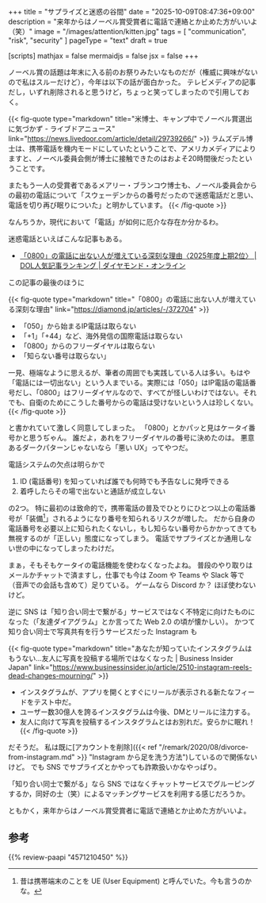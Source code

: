 +++
title = "サプライズと迷惑の谷間"
date =  "2025-10-09T08:47:36+09:00"
description = "来年からはノーベル賞受賞者に電話で連絡とか止めた方がいいよ（笑）"
image = "/images/attention/kitten.jpg"
tags = [ "communication", "risk", "security" ]
pageType = "text"
draft = true

[scripts]
  mathjax = false
  mermaidjs = false
  jsx = false
+++

ノーベル賞の話題は年末に入る前のお祭りみたいなものだが（権威に興味がないので私はスルーだけど），今年は以下の話が面白かった。
テレビメディアの記事だし，いずれ削除されると思うけど，ちょっと笑ってしまったので引用しておく。

{{< fig-quote type="markdown" title="米博士、キャンプ中でノーベル賞選出に気づかず - ライブドアニュース" link="https://news.livedoor.com/article/detail/29739266/" >}}
ラムズデル博士は、携帯電話を機内モードにしていたということで、アメリカメディアによりますと、ノーベル委員会側が博士に接触できたのはおよそ20時間後だったということです。

またもう一人の受賞者であるメアリー・ブランコウ博士も、ノーベル委員会からの最初の電話について「スウェーデンからの番号だったので迷惑電話だと思い、電話を切り再び眠りについた」と明かしています。
{{< /fig-quote >}}

なんちうか，現代において「電話」が如何に厄介な存在か分かるわ。

迷惑電話といえばこんな記事もある。

- [「0800」の電話に出ない人が増えている深刻な理由〈2025年度上期2位〉 | DOL人気記事ランキング | ダイヤモンド・オンライン](https://diamond.jp/articles/-/372704)

この記事の最後のほうに

{{< fig-quote type="markdown" title="「0800」の電話に出ない人が増えている深刻な理由" link="https://diamond.jp/articles/-/372704" >}}
- 「050」から始まるIP電話は取らない
- 「+1」「+44」など、海外発信の国際電話は取らない
- 「0800」からのフリーダイヤルは取らない
- 「知らない番号は取らない」

一見、極端なように思えるが、筆者の周囲でも実践している人は多い。もはや「電話には一切出ない」という人までいる。実際には「050」はIP電話の電話番号だし、「0800」はフリーダイヤルなので、すべてが怪しいわけではない。それでも、自衛のためにこうした番号からの電話は受けないという人は珍しくない。
{{< /fig-quote >}}

と書かれていて激しく同意してしまった。
「0800」とかパッと見はケータイ番号かと思うぢゃん。
誰だよ，あれをフリーダイヤルの番号に決めたのは。
悪意あるダークパターンじゃないなら「悪い UX」ってやつだ。

電話システムの欠点は明らかで

1. ID (電話番号) を知っていれば誰でも何時でも予告なしに発呼できる
2. 着呼したらその場で出ないと通話が成立しない

の2つ。
特に最初のは致命的で，携帯電話の普及でひとりにひとつ以上の電話番号が「装備[^ue1]」されるようになり番号を知られるリスクが増した。
だから自身の電話番号を必要以上に知られたくないし，もし知らない番号からかかってきても無視するのが「正しい」態度になってしまう。
電話でサプライズとか通用しない世の中になってしまったわけだ。

[^ue1]: 昔は携帯端末のことを UE (User Equipment) と呼んでいた。今も言うのかな。

まぁ，そもそもケータイの電話機能を使わなくなったよね。
普段のやり取りはメールかチャットで済ますし，仕事でも今は Zoom や Teams や Slack 等で（音声での会話も含めて）足りている。
ゲームなら Discord か？ ほぼ使わないけど。

逆に SNS は「知り合い同士で繋がる」サービスではなく不特定に向けたものになった（「友達ダイアグラム」とか言ってた Web 2.0 の頃が懐かしい）。
かつて知り合い同士で写真共有を行うサービスだった Instagram も

{{< fig-quote type="markdown" title="あなたが知っていたインスタグラムはもうない…友人に写真を投稿する場所ではなくなった | Business Insider Japan" link="https://www.businessinsider.jp/article/2510-instagram-reels-dead-changes-mourning/" >}}
- インスタグラムが、アプリを開くとすぐにリールが表示される新たなフィードをテスト中だ。
- ユーザー数30億人を誇るインスタグラムは今後、DMとリールに注力する。
- 友人に向けて写真を投稿するインスタグラムとはお別れだ。安らかに眠れ！
{{< /fig-quote >}}

だそうだ。
私は既に[アカウントを削除]({{< ref "/remark/2020/08/divorce-from-instagram.md" >}} "Instagram から足を洗う方法")しているので関係ないけど。
でも SNS でサプライズとかやっても詐欺扱いかなやっぱり。

「知り合い同士で繋がる」なら SNS ではなくチャットサービスでグルーピングするか，同好の士（笑）によるマッチングサービスを利用する感じだろうか。

ともかく，来年からはノーベル賞受賞者に電話で連絡とか止めた方がいいよ。

## 参考

{{% review-paapi "4571210450" %}} <!-- はじめて学ぶ ビデオゲームの心理学 -->
